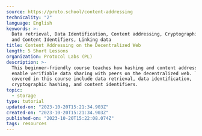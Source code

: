 ```yaml
---
source: https://proto.school/content-addressing
technicality: "2"
language: English
keywords: >-
  Data retrieval, Data Identification, Content addressing, Cryptographic hashing
  and Content Identifiers, Linking data
title: Content Addressing on the Decentralized Web
length: 5 Short Lessons
organization: Protocol Labs (PL)
description: >-
  This beginner-friendly course teaches how hashing and content addressing
  enable verifiable data sharing with peers on the decentralized web. Topics
  covered in this course include data retrieval, data identification,
  cryptographic hashing, and content identifiers.
topic:
  - storage
type: tutorial
updated-on: "2023-10-20T15:21:34.903Z"
created-on: "2023-10-20T15:21:34.903Z"
published-on: "2023-10-20T15:22:08.074Z"
tags: resources
---
```

